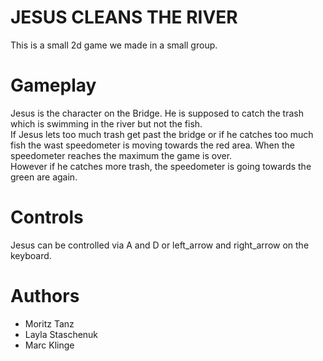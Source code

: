# JESUS CLEANS THE RIVER
This is a small 2d game we made in a small group.

# Gameplay
Jesus is the character on the Bridge. He is supposed to catch the trash which is swimming in the river but not the fish. <br>
If Jesus lets too much trash get past the bridge or if he catches too much fish the wast speedometer is moving towards the red area. When the speedometer reaches the maximum the game is over. <br>
However if he catches more trash, the speedometer is going towards the green are again.

# Controls
Jesus can be controlled via A and D or left_arrow and right_arrow on the keyboard. 

# Authors
- Moritz Tanz
- Layla Staschenuk
- Marc Klinge 

